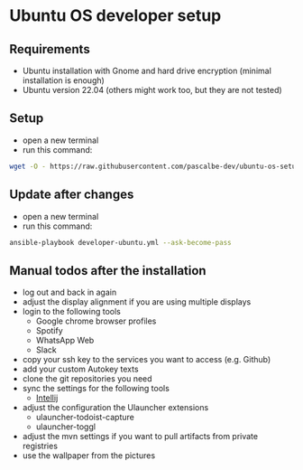 # Ubuntu OS developer setup

## Requirements

- Ubuntu installation with Gnome and hard drive encryption (minimal installation is enough)
- Ubuntu version 22.04 (others might work too, but they are not tested)

## Setup

- open a new terminal
- run this command:
```bash
wget -O - https://raw.githubusercontent.com/pascalbe-dev/ubuntu-os-setup/master/install.sh | bash
```

## Update after changes

- open a new terminal
- run this command: 
```bash
ansible-playbook developer-ubuntu.yml --ask-become-pass
```

## Manual todos after the installation

- log out and back in again
- adjust the display alignment if you are using multiple displays
- login to the following tools
  - Google chrome browser profiles
  - Spotify
  - WhatsApp Web
  - Slack
- copy your ssh key to the services you want to access (e.g. Github)
- add your custom Autokey texts
- clone the git repositories you need
- sync the settings for the following tools
  - [Intellij](./docs/sync-intellij-settings.md)
- adjust the configuration the Ulauncher extensions
  - ulauncher-todoist-capture
  - ulauncher-toggl
- adjust the mvn settings if you want to pull artifacts from private registries
- use the wallpaper from the pictures
